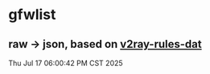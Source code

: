 # gfwlist
## raw -> json, based on [v2ray-rules-dat](https://github.com/Loyalsoldier/v2ray-rules-dat)
Thu Jul 17 06:00:42 PM CST 2025

